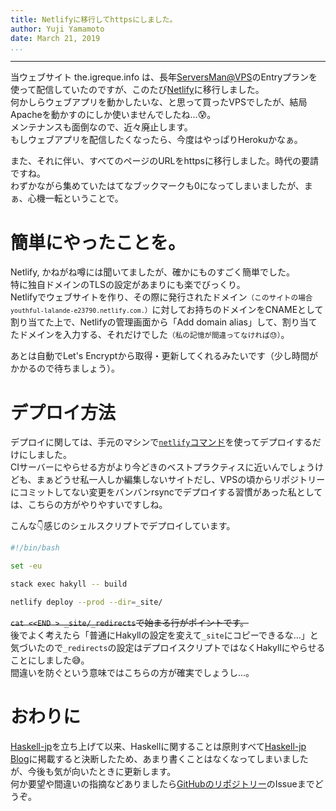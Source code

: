 ```yaml
---
title: Netlifyに移行してhttpsにしました。
author: Yuji Yamamoto
date: March 21, 2019
...
```

---

当ウェブサイト the.igreque.info は、長年[ServersMan@VPS](https://dream.jp/vps/)のEntryプランを使って配信していたのですが、このたび[Netlify](https://www.netlify.com/)に移行しました。  
何かしらウェブアプリを動かしたいな、と思って買ったVPSでしたが、結局Apacheを動かすのにしか使いませんでしたね...😰。  
メンテナンスも面倒なので、近々廃止します。  
もしウェブアプリを配信したくなったら、今度はやっぱりHerokuかなぁ。

また、それに伴い、すべてのページのURLをhttpsに移行しました。時代の要請ですね。  
わずかながら集めていたはてなブックマークも0になってしまいましたが、まぁ、心機一転ということで。

# 簡単にやったことを。

Netlify, かねがね噂には聞いてましたが、確かにものすごく簡単でした。  
特に独自ドメインのTLSの設定があまりにも楽でびっくり。  
Netlifyでウェブサイトを作り、その際に発行されたドメイン<small>（このサイトの場合 `youthful-lalande-e23790.netlify.com.`）</small>に対してお持ちのドメインをCNAMEとして割り当てた上で、Netlifyの管理画面から「Add domain alias」して、割り当てたドメインを入力する、それだけでした<small>（私の記憶が間違ってなければ😓）</small>。  

あとは自動でLet's Encryptから取得・更新してくれるみたいです（少し時間がかかるので待ちましょう）。

# デプロイ方法

デプロイに関しては、手元のマシンで[`netlify`コマンド](https://www.netlify.com/docs/cli/)を使ってデプロイするだけにしました。  
CIサーバーにやらせる方がより今どきのベストプラクティスに近いんでしょうけども、まぁどうせ私一人しか編集しないサイトだし、VPSの頃からリポジトリーにコミットしてない変更をバンバンrsyncでデプロイする習慣があった私としては、こちらの方がやりやすいですしね。

こんな👇感じのシェルスクリプトでデプロイしています。

```bash
#!/bin/bash

set -eu

stack exec hakyll -- build

netlify deploy --prod --dir=_site/
```

~~`cat <<END > _site/_redirects`で始まる行がポイントです。~~  
後でよく考えたら「普通にHakyllの設定を変えて`_site`にコピーできるな...」と気づいたので`_redirects`の設定はデプロイスクリプトではなくHakyllにやらせることにしました😅。  
間違いを防ぐという意味ではこちらの方が確実でしょうし...。

# おわりに

[Haskell-jp](https://haskell.jp/)を立ち上げて以来、Haskellに関することは原則すべて[Haskell-jp Blog](https://haskell.jp/blog/)に掲載すると決断したため、あまり書くことはなくなってしまいましたが、今後も気が向いたときに更新します。  
何か要望や間違いの指摘などありましたら[GitHubのリポジトリー](https://github.com/igrep/igreque.info/)のIssueまでどうぞ。

